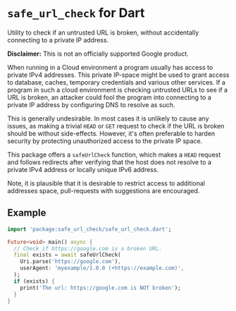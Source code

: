 `safe_url_check` for Dart
=========================

Utility to check if an untrusted URL is broken, without accidentally connecting
to a private IP address.

**Disclaimer:** This is not an officially supported Google product.

When running in a Cloud environment a program usually has access to private IPv4
addresses. This private IP-space might be used to grant access to database,
caches, temporary credentials and various other services. If a program in such
a cloud environment is checking untrusted URLs to see if a URL is broken, an
attacker could fool the program into connecting to a private IP address by
configuring DNS to resolve as such.

This is generally undesirable. In most cases it is unlikely to cause any
issues, as making a trivial `HEAD` or `GET` request to check if the URL is
broken should be without side-effects. However, it's often preferable to harden
security by protecting unauthorized access to the private IP space.

This package offers a `safeUrlCheck` function, which makes a `HEAD` request and
follows redirects after verifying that the host does not resolve to a private
IPv4 address or locally unique IPv6 address.

Note, it is plausible that it is desirable to restrict access to additional
addresses space, pull-requests with suggestions are encouraged.

## Example

```dart
import 'package:safe_url_check/safe_url_check.dart';

Future<void> main() async {
  // Check if https://google.com is a broken URL.
  final exists = await safeUrlCheck(
    Uri.parse('https://google.com'),
    userAgent: 'myexample/1.0.0 (+https://example.com)',
  );
  if (exists) {
    print('The url: https://google.com is NOT broken');
  }
}
```
